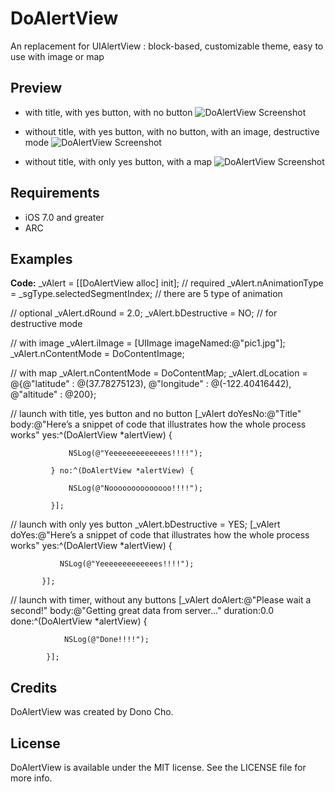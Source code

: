DoAlertView
===========

An replacement for UIAlertView : block-based, customizable theme, easy to use with image or map

## Preview

- with title, with yes button, with no button
![DoAlertView Screenshot](https://raw.github.com/donobono/DoAlertView/master/p1.png)

- without title, with yes button, with no button, with an image, destructive mode
![DoAlertView Screenshot](https://raw.github.com/donobono/DoAlertView/master/p2.png)

- without title, with only yes button, with a map
![DoAlertView Screenshot](https://raw.github.com/donobono/DoAlertView/master/p3.png)


## Requirements
- iOS 7.0 and greater
- ARC


## Examples

**Code:**
_vAlert = [[DoAlertView alloc] init];
// required
_vAlert.nAnimationType = _sgType.selectedSegmentIndex;	// there are 5 type of animation

// optional
_vAlert.dRound = 2.0;
_vAlert.bDestructive = NO;	// for destructive mode

// with image
_vAlert.iImage = [UIImage imageNamed:@"pic1.jpg"];
_vAlert.nContentMode = DoContentImage;

// with map
_vAlert.nContentMode = DoContentMap;
_vAlert.dLocation = @{@"latitude" : @(37.78275123), @"longitude" : @(-122.40416442), @"altitude" : @200};

// launch with title, yes button and no button
[_vAlert doYesNo:@"Title"
            body:@"Here’s a snippet of code that illustrates how the whole process works"
             yes:^(DoAlertView *alertView) {
              
                 NSLog(@"Yeeeeeeeeeeeees!!!!");

             } no:^(DoAlertView *alertView) {

                 NSLog(@"Noooooooooooooo!!!!");
               
             }];


// launch with only yes button
_vAlert.bDestructive = YES;
[_vAlert doYes:@"Here’s a snippet of code that illustrates how the whole process works"
           yes:^(DoAlertView *alertView) {
               
               NSLog(@"Yeeeeeeeeeeeees!!!!");
               
           }];

// launch with timer, without any buttons
[_vAlert doAlert:@"Please wait a second!"
            body:@"Getting great data from server..."
        duration:0.0
            done:^(DoAlertView *alertView) {
                
                NSLog(@"Done!!!!");
                
            }];

## Credits

DoAlertView was created by Dono Cho.


## License

DoAlertView is available under the MIT license. See the LICENSE file for more info.
